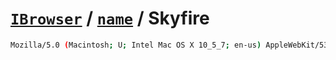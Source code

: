 # [`IBrowser`](/api/main/get-browser.md) / [`name`](../name.md) / Skyfire

```sh
Mozilla/5.0 (Macintosh; U; Intel Mac OS X 10_5_7; en-us) AppleWebKit/530.17 (KHTML, like Gecko) Version/4.0 Safari/530.17 Skyfire/2.0
```
